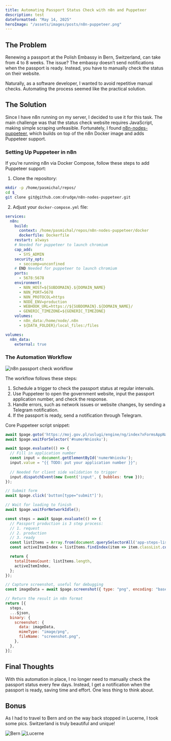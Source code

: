 ```yaml
---
title: Automating Passport Status Check with n8n and Puppeteer
description: test
dateFormatted: "May 14, 2025"
heroImage: "/assets/images/posts/n8n-puppeteer.png"
---
```



## The Problem

Renewing a passport at the Polish Embassy in Bern, Switzerland, can take from 4 to 8 weeks. The issue? The embassy doesn’t send notifications when the passport is ready. Instead, you have to manually check the status on their website.

Naturally, as a software developer, I wanted to avoid repetitive manual checks. Automating the process seemed like the practical solution.

## The Solution

Since I have n8n running on my server, I decided to use it for this task. The main challenge was that the status check website requires JavaScript, making simple scraping unfeasible. Fortunately, I found [n8n-nodes-puppeteer](https://github.com/drudge/n8n-nodes-puppeteer), which builds on top of the n8n Docker image and adds Puppeteer support.

### Setting Up Puppeteer in n8n

If you’re running n8n via Docker Compose, follow these steps to add Puppeteer support:

1. Clone the repository:

```bash
mkdir -p /home/pasmichal/repos/
cd $_
git clone git@github.com:drudge/n8n-nodes-puppeteer.git
```

2. Adjust your `docker-compose.yml` file:

```yaml
services:
  n8n:
    build:
      context: /home/pasmichal/repos/n8n-nodes-puppeteer/docker
      dockerfile: Dockerfile
    restart: always
    # Needed for puppeteer to launch chromium
    cap_add:
      - SYS_ADMIN
    security_opt:
      - seccomp=unconfined
    # END Needed for puppeteer to launch chromium
    ports:
      - 5678:5678
    environment:
      - N8N_HOST=${SUBDOMAIN}.${DOMAIN_NAME}
      - N8N_PORT=5678
      - N8N_PROTOCOL=https
      - NODE_ENV=production
      - WEBHOOK_URL=https://${SUBDOMAIN}.${DOMAIN_NAME}/
      - GENERIC_TIMEZONE=${GENERIC_TIMEZONE}
    volumes:
      - n8n_data:/home/node/.n8n
      - ${DATA_FOLDER}/local_files:/files

volumes:
  n8n_data:
    external: true
```

### The Automation Workflow

![n8n passport check workflow](../../assets/images/passport-check-workflow.png)

The workflow follows these steps:

1. Schedule a trigger to check the passport status at regular intervals.
2. Use Puppeteer to open the government website, input the passport application number, and check the response.
3. Handle errors, such as network issues or website changes, by sending a Telegram notification.
4. If the passport is ready, send a notification through Telegram.

Core Puppeteer script snippet:

```javascript
await $page.goto('https://moj.gov.pl/uslugi/engine/ng/index?xFormsAppName=SprawdzCzyDokumentPaszportowyJestGotowy');
await $page.waitForSelector('#numerWniosku');

await $page.evaluate(() => {
  // Fill in application number
  const input = document.getElementById('numerWniosku');
  input.value = "{{ TODO: put your application number }}";
  
  // Needed for client side validation to trigger
  input.dispatchEvent(new Event('input', { bubbles: true }));
});

// Submit form
await $page.click('button[type="submit"]');

// Wait for loading to finish
await $page.waitForNetworkIdle();

const steps = await $page.evaluate(() => {
  // Passport production is 3 step process:
  // 1. request
  // 2. production
  // 3. ready
  const listItems = Array.from(document.querySelectorAll('app-steps-list ol li'));
  const activeItemIndex = listItems.findIndex(item => item.classList.contains('active'));

  return {
    totalItemsCount: listItems.length,
    activeItemIndex,
  };
});

// Capture screenshot, useful for debugging
const imageData = await $page.screenshot({ type: "png", encoding: "base64" });

// Return the result in n8n format
return [{
  steps, 
  ...$json,
  binary: {
    screenshot: {
      data: imageData,
      mimeType: "image/png",
      fileName: "screenshot.png",
    },
  },
}];
```

## Final Thoughts

With this automation in place, I no longer need to manually check the passport status every few days. Instead, I get a notification when the passport is ready, saving time and effort. One less thing to think about.

## Bonus

As I had to travel to Bern and on the way back stopped in Lucerne, I took some pics.
Switzerland is truly beautiful and unique!

![Bern](../../assets/images/bern.jpg)
![Lucerne](../../assets/images/lucerne.jpg)
